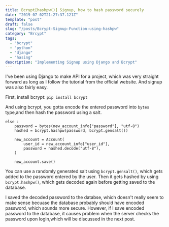 ```yaml
---
title: Bcrypt[hashpw()] Signup, how to hash password securely
date: "2019-07-02T21:27:37.121Z"
template: "post"
draft: false
slug: "/posts/Bcrypt-Signup-Function-using-hashpw"
category: "Brcypt"
tags:
  - "bcrypt"
  - "python"
  - "django"
  - "hasing"
description: "Implementing Signup using Django and Bcrypt"
---
```


I've been using Django to make API for a project, which was very straight forward as long as I follow the tutorial from the official website. And signup was also fairly easy.

First, install bcrypt:
`pip install bcrypt`

And using bcrypt, you gotta encode the entered password into `bytes` type,and then hash the password using a salt.

```
else :
    password = bytes(new_account_info["password"], "utf-8")
    hashed = bcrypt.hashpw(password, bcrypt.gensalt())

    new_account = Account(
        user_id = new_account_info["user_id"],
        password = hashed.decode("utf-8"),
    )

    new_account.save()
```

You can use a randomly generated salt using `bcrypt.gensalt()`, which gets added to the password entered by the user. Then it gets hashed by using `bcrypt.hashpw()`, which gets decoded again before getting saved to the database.

I saved the decoded password to the databse, which doesn't really seem to make sense becuase the database probably should have encoded password, which sounds more secure. However, if I save encoded password to the database, it causes problem when the server checks the password upon login,which will be discussed in the next post.
